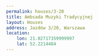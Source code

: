 ```yaml
---
permalink: houses/3-20
title: Ambsada Muzyki Tradycyjnej
layout: Houses
address: Jazdów 3/20, Warszawa
location:
    lon: 21.02717359999997
    lat: 52.2214484
---
```

